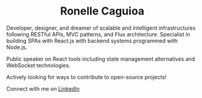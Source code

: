<h1 align="center">Ronelle Caguioa</h1>

Developer, designer, and dreamer of scalable and intelligent infrastructures following RESTful APIs, MVC patterns, and Flux architecture. Specialist in building SPAs with React.js with backend systems programmed with Node.js. 

Public speaker on React tools including state management alternatives and WebSocket technologies.

Actively looking for ways to contribute to open-source projects!

Connect with me on [LinkedIn](https://www.linkedin.com/in/ronellecaguioa/)

<!--
**ronellecaguioa/ronellecaguioa** is a ✨ _special_ ✨ repository because its `README.md` (this file) appears on your GitHub profile.

Here are some ideas to get you started:

- 🔭 I’m currently working on ...
- 🌱 I’m currently learning ...
- 👯 I’m looking to collaborate on ...
- 🤔 I’m looking for help with ...
- 💬 Ask me about ...
- 📫 How to reach me: ...
- 😄 Pronouns: ...
- ⚡ Fun fact: ...
-->
